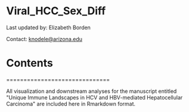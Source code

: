 # Viral_HCC_Sex_Diff

Last updated by: Elizabeth Borden

Contact: knodele@arizona.edu

# Contents
==============================

All visualization and downstream analyses for the manuscript entitled "Unique Immune Landscapes in HCV and HBV-mediated Hepatocellular Carcinoma" are included here in Rmarkdown format. 

